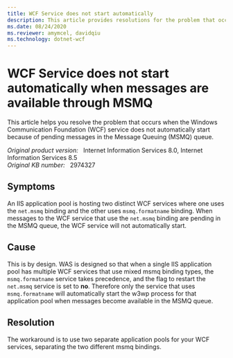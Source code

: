 ```yaml
---
title: WCF Service does not start automatically
description: This article provides resolutions for the problem that occurs when the WCF service does not automatically start because of pending messages in the MSMQ queue.
ms.date: 08/24/2020
ms.reviewer: amymcel, davidqiu
ms.technology: dotnet-wcf
---
```

# WCF Service does not start automatically when messages are available through MSMQ

This article helps you resolve the problem that occurs when the Windows Communication Foundation (WCF) service does not automatically start because of pending messages in the Message Queuing (MSMQ) queue.

_Original product version:_ &nbsp; Internet Information Services 8.0, Internet Information Services 8.5  
_Original KB number:_ &nbsp; 2974327

## Symptoms

An IIS application pool is hosting two distinct WCF services where one uses the `net.msmq` binding and the other uses `msmq.formatname` binding. When messages to the WCF service that use the `net.msmq` binding are pending in the MSMQ queue, the WCF service will not automatically start.

## Cause

This is by design. WAS is designed so that when a single IIS application pool has multiple WCF services that use mixed msmq binding types, the `msmq.formatname` service takes precedence, and the flag to restart the `net.msmq` service is set to **no**. Therefore only the service that uses `msmq.formatname` will automatically start the w3wp process for that application pool when messages become available in the MSMQ queue.

## Resolution

The workaround is to use two separate application pools for your WCF services, separating the two different msmq bindings.
